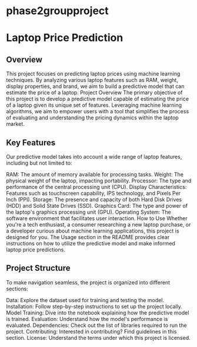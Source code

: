 # phase2groupproject
# Laptop Price Prediction
## Overview
This project focuses on predicting laptop prices using machine learning techniques. By analyzing various laptop features such as RAM, weight, display properties, and brand, we aim to build a predictive model that can estimate the price of a laptop.
Project Overview
The primary objective of this project is to develop a predictive model capable of estimating the price of a laptop given its unique set of features. Leveraging machine learning algorithms, we aim to empower users with a tool that simplifies the process of evaluating and understanding the pricing dynamics within the laptop market.

## Key Features
Our predictive model takes into account a wide range of laptop features, including but not limited to:

RAM: The amount of memory available for processing tasks.
Weight: The physical weight of the laptop, impacting portability.
Processor: The type and performance of the central processing unit (CPU).
Display Characteristics: Features such as touchscreen capability, IPS technology, and Pixels Per Inch (PPI).
Storage: The presence and capacity of both Hard Disk Drives (HDD) and Solid State Drives (SSD).
Graphics Card: The type and power of the laptop's graphics processing unit (GPU).
Operating System: The software environment that facilitates user interaction.
How to Use
Whether you're a tech enthusiast, a consumer researching a new laptop purchase, or a developer curious about machine learning applications, this project is designed for you. The Usage section in the README provides clear instructions on how to utilize the predictive model and make informed laptop price predictions.

## Project Structure
To make navigation seamless, the project is organized into different sections:

Data: Explore the dataset used for training and testing the model.
Installation: Follow step-by-step instructions to set up the project locally.
Model Training: Dive into the notebook explaining how the predictive model is trained.
Evaluation: Understand how the model's performance is evaluated.
Dependencies: Check out the list of libraries required to run the project.
Contributing: Interested in contributing? Find guidelines in this section.
License: Understand the terms under which this project is licensed.

